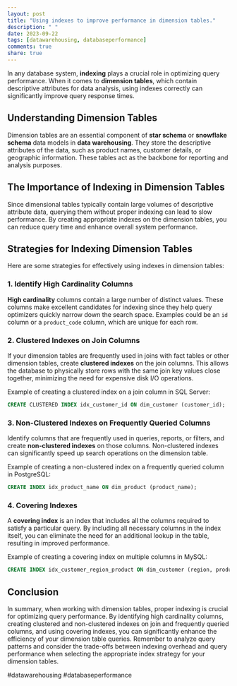 ```yaml
---
layout: post
title: "Using indexes to improve performance in dimension tables."
description: " "
date: 2023-09-22
tags: [datawarehousing, databaseperformance]
comments: true
share: true
---
```


In any database system, **indexing** plays a crucial role in optimizing query performance. When it comes to **dimension tables**, which contain descriptive attributes for data analysis, using indexes correctly can significantly improve query response times.

## Understanding Dimension Tables

Dimension tables are an essential component of **star schema** or **snowflake schema** data models in **data warehousing**. They store the descriptive attributes of the data, such as product names, customer details, or geographic information. These tables act as the backbone for reporting and analysis purposes.

## The Importance of Indexing in Dimension Tables

Since dimensional tables typically contain large volumes of descriptive attribute data, querying them without proper indexing can lead to slow performance. By creating appropriate indexes on the dimension tables, you can reduce query time and enhance overall system performance.

## Strategies for Indexing Dimension Tables

Here are some strategies for effectively using indexes in dimension tables:

### 1. Identify High Cardinality Columns

**High cardinality** columns contain a large number of distinct values. These columns make excellent candidates for indexing since they help query optimizers quickly narrow down the search space. Examples could be an `id` column or a `product_code` column, which are unique for each row.

### 2. Clustered Indexes on Join Columns

If your dimension tables are frequently used in joins with fact tables or other dimension tables, create **clustered indexes** on the join columns. This allows the database to physically store rows with the same join key values close together, minimizing the need for expensive disk I/O operations.

Example of creating a clustered index on a join column in SQL Server:
```sql
CREATE CLUSTERED INDEX idx_customer_id ON dim_customer (customer_id);
```

### 3. Non-Clustered Indexes on Frequently Queried Columns

Identify columns that are frequently used in queries, reports, or filters, and create **non-clustered indexes** on those columns. Non-clustered indexes can significantly speed up search operations on the dimension table.

Example of creating a non-clustered index on a frequently queried column in PostgreSQL:
```sql
CREATE INDEX idx_product_name ON dim_product (product_name);
```

### 4. Covering Indexes

A **covering index** is an index that includes all the columns required to satisfy a particular query. By including all necessary columns in the index itself, you can eliminate the need for an additional lookup in the table, resulting in improved performance.

Example of creating a covering index on multiple columns in MySQL:
```sql
CREATE INDEX idx_customer_region_product ON dim_customer (region, product_id) INCLUDE (customer_name, product_name);
```

## Conclusion

In summary, when working with dimension tables, proper indexing is crucial for optimizing query performance. By identifying high cardinality columns, creating clustered and non-clustered indexes on join and frequently queried columns, and using covering indexes, you can significantly enhance the efficiency of your dimension table queries. Remember to analyze query patterns and consider the trade-offs between indexing overhead and query performance when selecting the appropriate index strategy for your dimension tables.

#datawarehousing #databaseperformance